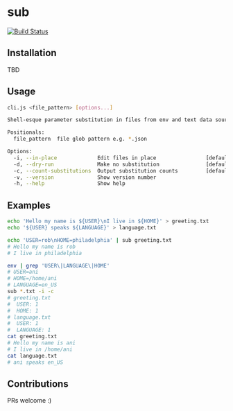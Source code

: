 # sub
[![Build Status](https://travis-ci.org/achannarasappa/sub.svg?branch=master)](https://travis-ci.org/achannarasappa/sub)

## Installation
TBD

## Usage
```sh
cli.js <file_pattern> [options...]

Shell-esque parameter substitution in files from env and text data sources

Positionals:
  file_pattern  file glob pattern e.g. *.json                           [string]

Options:
  -i, --in-place             Edit files in place                [default: false]
  -d, --dry-run              Make no substitution               [default: false]
  -c, --count-substitutions  Output substitution counts         [default: false]
  -v, --version              Show version number                       [boolean]
  -h, --help                 Show help                                 [boolean]
```

## Examples
```sh
echo 'Hello my name is ${USER}\nI live in ${HOME}' > greeting.txt
echo '${USER} speaks ${LANGUAGE}' > language.txt

echo 'USER=rob\nHOME=philadelphia' | sub greeting.txt
# Hello my name is rob
# I live in philadelphia

env | grep 'USER\|LANGUAGE\|HOME'
# USER=ani
# HOME=/home/ani
# LANGUAGE=en_US
sub *.txt -i -c
# greeting.txt
#  USER: 1
#  HOME: 1
# language.txt
#  USER: 1
#  LANGUAGE: 1
cat greeting.txt
# Hello my name is ani
# I live in /home/ani
cat language.txt
# ani speaks en_US
```

## Contributions
PRs welcome :)